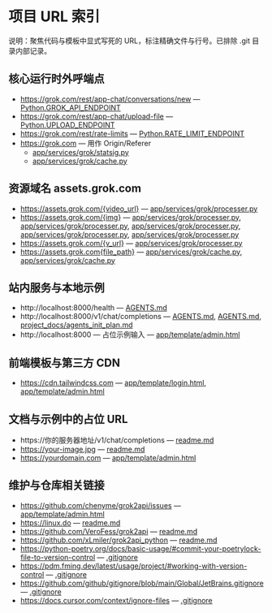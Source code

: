 # 项目 URL 索引

说明：聚焦代码与模板中显式写死的 URL，标注精确文件与行号。已排除 .git 目录内部记录。

## 核心运行时外呼端点
- https://grok.com/rest/app-chat/conversations/new — [Python.GROK_API_ENDPOINT](app/services/grok/client.py:19)
- https://grok.com/rest/app-chat/upload-file — [Python.UPLOAD_ENDPOINT](app/services/grok/upload.py:16)
- https://grok.com/rest/rate-limits — [Python.RATE_LIMIT_ENDPOINT](app/services/grok/token.py:18)
- https://grok.com — 用作 Origin/Referer
  - [app/services/grok/statsig.py](app/services/grok/statsig.py:30)
  - [app/services/grok/cache.py](app/services/grok/cache.py:45)

## 资源域名 assets.grok.com
- https://assets.grok.com/{video_url} — [app/services/grok/processer.py](app/services/grok/processer.py:106)
- https://assets.grok.com/{img} — [app/services/grok/processer.py](app/services/grok/processer.py:171), [app/services/grok/processer.py](app/services/grok/processer.py:181), [app/services/grok/processer.py](app/services/grok/processer.py:184), [app/services/grok/processer.py](app/services/grok/processer.py:399), [app/services/grok/processer.py](app/services/grok/processer.py:411)
- https://assets.grok.com/{v_url} — [app/services/grok/processer.py](app/services/grok/processer.py:317)
- https://assets.grok.com{file_path} — [app/services/grok/cache.py](app/services/grok/cache.py:56), [app/services/grok/cache.py](app/services/grok/cache.py:58)

## 站内服务与本地示例
- http://localhost:8000/health — [AGENTS.md](AGENTS.md:26)
- http://localhost:8000/v1/chat/completions — [AGENTS.md](AGENTS.md:29), [AGENTS.md](AGENTS.md:36), [project_docs/agents_init_plan.md](project_docs/agents_init_plan.md:21)
- http://localhost:8000 — 占位示例输入 — [app/template/admin.html](app/template/admin.html:302)

## 前端模板与第三方 CDN
- https://cdn.tailwindcss.com — [app/template/login.html](app/template/login.html:8), [app/template/admin.html](app/template/admin.html:8)

## 文档与示例中的占位 URL
- https://你的服务器地址/v1/chat/completions — [readme.md](readme.md:28)
- https://your-image.jpg — [readme.md](readme.md:44)
- https://yourdomain.com — [app/template/admin.html](app/template/admin.html:252)

## 维护与仓库相关链接
- https://github.com/chenyme/grok2api/issues — [app/template/admin.html](app/template/admin.html:56)
- https://linux.do — [readme.md](readme.md:181)
- https://github.com/VeroFess/grok2api — [readme.md](readme.md:181)
- https://github.com/xLmiler/grok2api_python — [readme.md](readme.md:181)
- https://python-poetry.org/docs/basic-usage/#commit-your-poetrylock-file-to-version-control — [.gitignore](.gitignore:108)
- https://pdm.fming.dev/latest/usage/project/#working-with-version-control — [.gitignore](.gitignore:116)
- https://github.com/github/gitignore/blob/main/Global/JetBrains.gitignore — [.gitignore](.gitignore:168)
- https://docs.cursor.com/context/ignore-files — [.gitignore](.gitignore:182)
